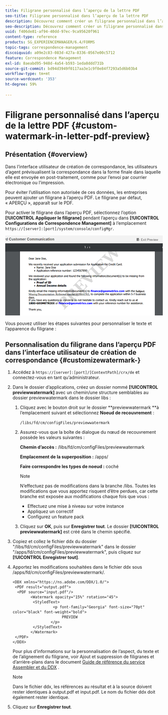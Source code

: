 ```yaml
---
title: Filigrane personnalisé dans l’aperçu de la lettre PDF
seo-title: Filigrane personnalisé dans l’aperçu de la lettre PDF
description: Découvrez comment créer un filigrane personnalisé dans l’aperçu de la lettre PDF.
seo-description: Découvrez comment créer un filigrane personnalisé dans l’aperçu de la lettre PDF.
uuid: f406de81-af94-40dd-97ec-9ca95620f961
content-type: reference
products: SG_EXPERIENCEMANAGER/6.4/FORMS
topic-tags: correspondence-management
discoiquuid: a09e2c83-083d-427a-8336-0567e00c5712
feature: Correspondence Management
exl-id: 8aeabd95-948d-4a54-b593-1eda8ddd731b
source-git-commit: bd94d3949f0117aa3e1c9f0e84f7293a5d6b03b4
workflow-type: tm+mt
source-wordcount: '353'
ht-degree: 59%

---
```


# Filigrane personnalisé dans l’aperçu de la lettre PDF {#custom-watermark-in-letter-pdf-preview}

## Présentation {#overview}

Dans l’interface utilisateur de création de correspondance, les utilisateurs d’agent prévisualisent la correspondance dans la forme finale dans laquelle elle est envoyée en post-traitement, comme pour l’envoi par courrier électronique ou l’impression.

Pour éviter l’utilisation non autorisée de ces données, les entreprises peuvent ajouter un filigrane à l’aperçu PDF. Le filigrane par défaut, « APERÇU », apparaît sur le PDF.

Pour activer le filigrane dans l’aperçu PDF, sélectionnez l’option **[!UICONTROL Appliquer le filigrane]** pendant l’aperçu dans **[!UICONTROL Configurations de Correspondence Management]** à l’emplacement `https://[server]:[port]/system/console/configMgr`.

![default-watermark](assets/default-watermark.png)

Vous pouvez utiliser les étapes suivantes pour personnaliser le texte et l’apparence du filigrane :

## Personnalisation du filigrane dans l’aperçu PDF dans l’interface utilisateur de création de correspondance {#customizewatermark-}

1. Accédez à `https://[server]:[port]/[ContextPath]/crx/de` et connectez-vous en tant qu’administrateur.
1. Dans le dossier d’applications, créez un dossier nommé **[!UICONTROL previewwatermark]** avec un chemin/une structure semblables au dossier previewwatermark dans le dossier libs :

   1. Cliquez avec le bouton droit sur le dossier **previewwatermark **à l’emplacement suivant et sélectionnez **Noeud de recouvrement** :

      `/libs/fd/cm/configFiles/previewwatermark`

   1. Assurez-vous que la boîte de dialogue du nœud de recouvrement possède les valeurs suivantes :

      **Chemin d’accès :** /libs/fd/cm/configFiles/previewwatermark

      **Emplacement de la superposition :** /apps/

      **Faire correspondre les types de noeud :** coché

      >[!NOTE]
      >
      >N’effectuez pas de modifications dans la branche /libs. Toutes les modifications que vous apportez risquent d’être perdues, car cette branche est exposée aux modifications chaque fois que vous :
      >
      >* Effectuez une mise à niveau sur votre instance
      >* Appliquez un correctif
      >* Configurez un feature pack


   1. Cliquez sur **OK**, puis sur **Enregistrer tout**. Le dossier **[!UICONTROL previewwatermark]** est créé dans le chemin spécifié.

1. Copiez et collez le fichier ddx du dossier &quot;/libs/fd/cm/configFiles/previewwatermark&quot; dans le dossier &quot;/apps/fd/cm/configFiles/previewwatermark&quot;, puis cliquez sur **[!UICONTROL Enregistrer tout]**.
1. Apportez les modifications souhaitées dans le fichier ddx sous /apps/fd/cm/configFiles/previewwatermark/.

   ```
   <DDX xmlns="https://ns.adobe.com/DDX/1.0/">
    <PDF result="output.pdf">
     <PDF source="input.pdf"/>
           <Watermark opacity="15%" rotation="45">
            <StyledText>
                     <p font-family="Georgia" font-size="70pt" color="black" font-weight="bold">
                         PREVIEW
                    </p>
            </StyledText>
           </Watermark>
    </PDF>
   </DDX>
   ```

   Pour plus d’informations sur la personnalisation de l’aspect, du texte et de l’alignement du filigrane, voir Ajout et suppression de filigranes et d’arrière-plans dans le document [Guide de référence du service Assembler et du DDX](https://help.adobe.com/en_US/livecycle/11.0/ddxRef.pdf) .

   >[!NOTE]
   >
   >Dans le fichier ddx, les références au résultat et à la source doivent rester identiques à output.pdf et input.pdf. Le nom du fichier ddx doit également rester identique.

1. Cliquez sur **Enregistrer tout**.

